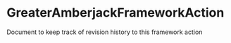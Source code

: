 # GreaterAmberjackFrameworkAction
Document to keep track of revision history to this framework action
